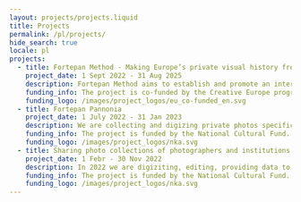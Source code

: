 ```yaml
---
layout: projects/projects.liquid
title: Projects
permalink: /pl/projects/
hide_search: true
locale: pl
projects:
  - title: Fortepan Method - Making Europe’s private visual history freely accessible
    project_date: 1 Sept 2022 - 31 Aug 2025
    description: Fortepan Method aims to establish and promote an international digital private photo archive of the 20th century with a Creative Commons-based, free to use license. The project design is based on experiences of Fortepan.hu’s team; this good practice will be further developed and transferred to the European level. Our partners in implementing the project are <a href="https://fotofestiwal.com/2022/en/" target="_blank">Fundacja Edukacji Wizualnej (PL)</a> and <a href="http://www.photoluxfestival.it/" target="_blank">Associazione Culturale Photolux (IT)</a>.<br>During the project period we are collecting photos throughout Europe, edited images will be uploaded to the digital archive. Besides we will organize exhibitions in all three countries displaying curated photos collected.
    funding_info: The project is co-funded by the Creative Europe program of the European Commission.
    funding_logo: /images/project_logos/eu_co-funded_en.svg
  - title: Fortepan Pannonia
    project_date: 1 July 2022 - 31 Jan 2023
    description: We are collecting and digizing private photos specifically from the territory of Western-Hungary and Burgenland, Austria. 3000 of the collected images will be edited and shared with a Creative Commons-based, free to use license on fortepan.hu website.
    funding_info: The project is funded by the National Cultural Fund.
    funding_logo: /images/project_logos/nka.svg
  - title: Sharing photo collections of photographers and institutions on fortepan.hu
    project_date: 1 Febr - 30 Nov 2022
    description: In 2022 we are digiziting, editing, providing data to and sharing further photographs photographers Sándor Bojár, József Hunyady, Károly Vimola and Faragó György and the former Public Construction Company.<br>Selected images will be shared with a Creative Commons-based, free to use license on fortepan.hu website.
    funding_info: The project is funded by the National Cultural Fund.
    funding_logo: /images/project_logos/nka.svg
---
```

